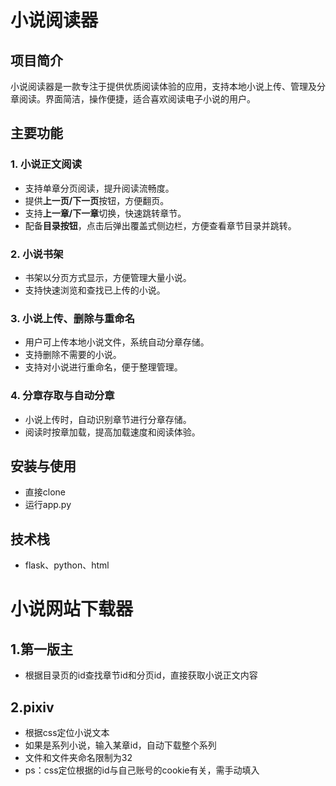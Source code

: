 # 小说阅读器

## 项目简介
小说阅读器是一款专注于提供优质阅读体验的应用，支持本地小说上传、管理及分章阅读。界面简洁，操作便捷，适合喜欢阅读电子小说的用户。

## 主要功能

### 1. 小说正文阅读
- 支持单章分页阅读，提升阅读流畅度。
- 提供**上一页/下一页**按钮，方便翻页。
- 支持**上一章/下一章**切换，快速跳转章节。
- 配备**目录按钮**，点击后弹出覆盖式侧边栏，方便查看章节目录并跳转。

### 2. 小说书架
- 书架以分页方式显示，方便管理大量小说。
- 支持快速浏览和查找已上传的小说。

### 3. 小说上传、删除与重命名
- 用户可上传本地小说文件，系统自动分章存储。
- 支持删除不需要的小说。
- 支持对小说进行重命名，便于整理管理。

### 4. 分章存取与自动分章
- 小说上传时，自动识别章节进行分章存储。
- 阅读时按章加载，提高加载速度和阅读体验。

## 安装与使用
- 直接clone
- 运行app.py

## 技术栈
- flask、python、html


# 小说网站下载器

## 1.第一版主
- 根据目录页的id查找章节id和分页id，直接获取小说正文内容

## 2.pixiv
- 根据css定位小说文本
- 如果是系列小说，输入某章id，自动下载整个系列
- 文件和文件夹命名限制为32
- ps：css定位根据的id与自己账号的cookie有关，需手动填入